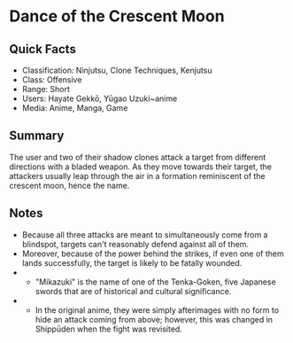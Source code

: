 # Dance of the Crescent Moon

## Quick Facts
- Classification: Ninjutsu, Clone Techniques, Kenjutsu
- Class: Offensive
- Range: Short
- Users: Hayate Gekkō, Yūgao Uzuki~anime
- Media: Anime, Manga, Game

## Summary
The user and two of their shadow clones attack a target from different directions with a bladed weapon. As they move towards their target, the attackers usually leap through the air in a formation reminiscent of the crescent moon, hence the name.

## Notes
- Because all three attacks are meant to simultaneously come from a blindspot, targets can't reasonably defend against all of them.
- Moreover, because of the power behind the strikes, if even one of them lands successfully, the target is likely to be fatally wounded.
- * "Mikazuki" is the name of one of the Tenka-Goken, five Japanese swords that are of historical and cultural significance.
- * In the original anime, they were simply afterimages with no form to hide an attack coming from above; however, this was changed in Shippūden when the fight was revisited.
